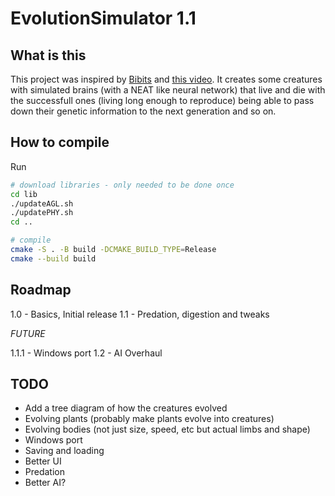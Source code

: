 # EvolutionSimulator 1.1

## What is this
This project was inspired by [Bibits](https://www.youtube.com/@TheBibitesDigitalLife) and [this video](https://www.youtube.com/watch?v=N3tRFayqVtk). It creates some creatures with simulated brains (with a NEAT like neural network) that live and die with the successfull ones (living long enough to reproduce) being able to pass down their genetic information to the next generation and so on.

## How to compile
Run
```bash
# download libraries - only needed to be done once
cd lib
./updateAGL.sh
./updatePHY.sh
cd ..

# compile
cmake -S . -B build -DCMAKE_BUILD_TYPE=Release
cmake --build build

```

## Roadmap
1.0 - Basics, Initial release
1.1 - Predation, digestion and tweaks

*FUTURE*

1.1.1 - Windows port
1.2 - AI Overhaul

## TODO
- Add a tree diagram of how the creatures evolved
- Evolving plants (probably make plants evolve into creatures)
- Evolving bodies (not just size, speed, etc but actual limbs and shape)
- Windows port
- Saving and loading
- Better UI
- Predation
- Better AI?
